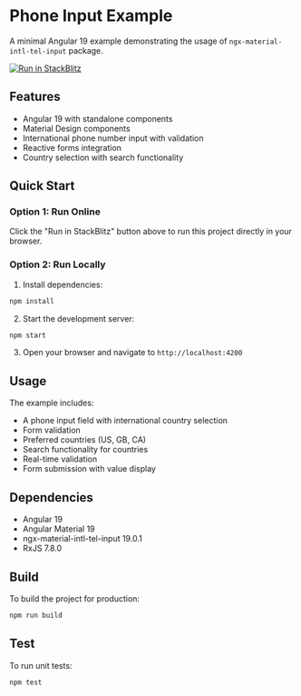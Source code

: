 # Phone Input Example

A minimal Angular 19 example demonstrating the usage of `ngx-material-intl-tel-input` package.

[![Run in StackBlitz](https://img.shields.io/badge/StackBlitz-Run%20in%20StackBlitz-orange?logo=stackblitz)](https://stackblitz.com/github/MilanSto/phone-input)

## Features

- Angular 19 with standalone components
- Material Design components
- International phone number input with validation
- Reactive forms integration
- Country selection with search functionality

## Quick Start

### Option 1: Run Online
Click the "Run in StackBlitz" button above to run this project directly in your browser.

### Option 2: Run Locally

1. Install dependencies:
```bash
npm install
```

2. Start the development server:
```bash
npm start
```

3. Open your browser and navigate to `http://localhost:4200`

## Usage

The example includes:
- A phone input field with international country selection
- Form validation
- Preferred countries (US, GB, CA)
- Search functionality for countries
- Real-time validation
- Form submission with value display

## Dependencies

- Angular 19
- Angular Material 19
- ngx-material-intl-tel-input 19.0.1
- RxJS 7.8.0

## Build

To build the project for production:
```bash
npm run build
```

## Test

To run unit tests:
```bash
npm test
``` 